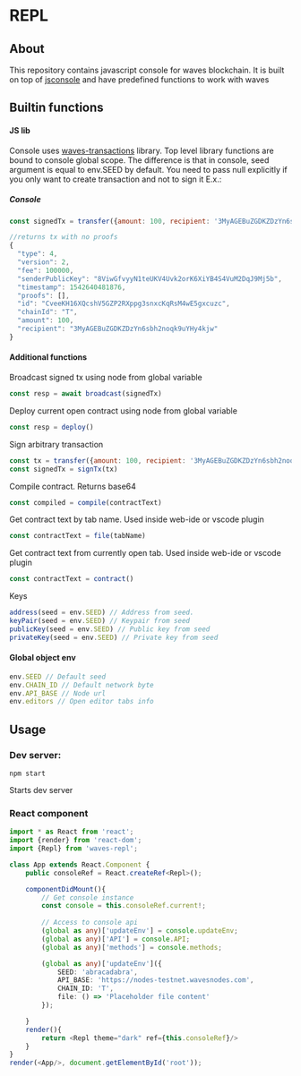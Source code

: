 # REPL
## About
This repository contains javascript console for waves blockchain.
It is built on top of [jsconsole](https://github.com/remy/jsconsole) and have predefined functions to work with waves
## Builtin functions
#### JS lib
Console uses [waves-transactions](https://wavesplatform.github.io/waves-transactions/) library. Top level library functions are bound to console global scope.
The difference is that in console, seed argument is equal to env.SEED by default. You need to pass null explicitly if you only want to create transaction and not to sign it
E.x.:
##### Console
```javascript
const signedTx = transfer({amount: 100, recipient: '3MyAGEBuZGDKZDzYn6sbh2noqk9uYHy4kjw', senderPublicKey: '8ViwGfvyyN1teUKV4Uvk2orK6XiYB4S4VuM2DqJ9Mj5b'}, null)

//returns tx with no proofs
{
  "type": 4,
  "version": 2,
  "fee": 100000,
  "senderPublicKey": "8ViwGfvyyN1teUKV4Uvk2orK6XiYB4S4VuM2DqJ9Mj5b",
  "timestamp": 1542640481876,
  "proofs": [],
  "id": "CveeKH16XQcshV5GZP2RXppg3snxcKqRsM4wE5gxcuzc",
  "chainId": "T",
  "amount": 100,
  "recipient": "3MyAGEBuZGDKZDzYn6sbh2noqk9uYHy4kjw"
}

```
#### Additional functions
Broadcast signed tx using node from global variable 
```javascript
const resp = await broadcast(signedTx)
```
Deploy current open contract using node from global variable 
```javascript
const resp = deploy()
```
Sign arbitrary transaction
```javascript
const tx = transfer({amount: 100, recipient: '3MyAGEBuZGDKZDzYn6sbh2noqk9uYHy4kjw', senderPublicKey: '8ViwGfvyyN1teUKV4Uvk2orK6XiYB4S4VuM2DqJ9Mj5b'}, null)
const signedTx = signTx(tx)
```
Compile contract. Returns base64
```javascript
const compiled = compile(contractText)
```
Get contract text by tab name. Used inside web-ide or vscode plugin
```javascript
const contractText = file(tabName)
```
Get contract text from currently open tab. Used inside web-ide or vscode plugin
```javascript
const contractText = contract()
```

Keys
```javascript
address(seed = env.SEED) // Address from seed. 
keyPair(seed = env.SEED) // Keypair from seed
publicKey(seed = env.SEED) // Public key from seed
privateKey(seed = env.SEED) // Private key from seed
```
#### Global object env
```javascript
env.SEED // Default seed
env.CHAIN_ID // Default network byte
env.API_BASE // Node url 
env.editors // Open editor tabs info
```
## Usage
### Dev server:
```npm
npm start
```
Starts dev server
### React component
```typescript jsx
import * as React from 'react';
import {render} from 'react-dom';
import {Repl} from 'waves-repl';

class App extends React.Component {
    public consoleRef = React.createRef<Repl>();

    componentDidMount(){
        // Get console instance
        const console = this.consoleRef.current!;
        
        // Access to console api
        (global as any)['updateEnv'] = console.updateEnv;
        (global as any)['API'] = console.API;
        (global as any)['methods'] = console.methods;

        (global as any)['updateEnv']({
            SEED: 'abracadabra',
            API_BASE: 'https://nodes-testnet.wavesnodes.com',
            CHAIN_ID: 'T',
            file: () => 'Placeholder file content'
        });

    }
    render(){
        return <Repl theme="dark" ref={this.consoleRef}/>
    }
}
render(<App/>, document.getElementById('root'));
```



